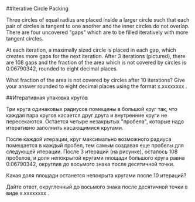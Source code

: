 ##Iterative Circle Packing

Three circles of equal radius are placed inside a larger circle such that each pair of circles is tangent to one another and the inner circles do not overlap. There are four uncovered "gaps" which are to be filled iteratively with more tangent circles.

At each iteration, a maximally sized circle is placed in each gap, which creates more gaps for the next iteration. After 3 iterations (pictured), there are 108 gaps and the fraction of the area which is not covered by circles is 0.06790342, rounded to eight decimal places.


What fraction of the area is not covered by circles after 10 iterations?
Give your answer rounded to eight decimal places using the format x.xxxxxxxx .

##Итеративная упаковка кругов

Три круга одинаковых радиусов помещены в большой круг так, что каждая пара кругов касается друг друга и внутренние круги не пересекаются. Остается четыре незакрытых "пробела", которые надо итеративно заполнить касающимися кругами.




После каждой итерации, круг максимально возможного радиуса помещается в каждый пробел, тем самым создавая еще пробелы для следующей итерации. После 3 итераций (на рисунке), осталось 108 пробелов, и доля непокрытой кругами площади большого круга равна 0.06790342, округлив до восьмого знака после десятичной точки.


Какая доля площади останется непокрыта кругами после 10 итераций?

Дайте ответ, округленный до восьмого знака после десятичной точки в виде x.xxxxxxxx .

